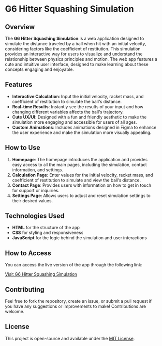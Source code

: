 # G6 Hitter Squashing Simulation

## Overview

The **G6 Hitter Squashing Simulation** is a web application designed to simulate the distance traveled by a ball when hit with an initial velocity, considering factors like the coefficient of restitution. This simulation provides an interactive way for users to visualize and understand the relationship between physics principles and motion. The web app features a cute and intuitive user interface, designed to make learning about these concepts engaging and enjoyable.

## Features

- **Interactive Calculation**: Input the initial velocity, racket mass, and coefficient of restitution to simulate the ball's distance.
- **Real-time Results**: Instantly see the results of your input and how changing different variables affects the ball's trajectory.
- **Cute UX/UI**: Designed with a fun and friendly aesthetic to make the simulation more engaging and accessible for users of all ages.
- **Custom Animations**: Includes animations designed in Figma to enhance the user experience and make the simulation more visually appealing.

## How to Use

1. **Homepage**: The homepage introduces the application and provides easy access to all the main pages, including the simulation, contact information, and settings.
2. **Calculation Page**: Enter values for the initial velocity, racket mass, and coefficient of restitution to simulate and view the ball's distance.
3. **Contact Page**: Provides users with information on how to get in touch for support or inquiries.
4. **Settings Page**: Allows users to adjust and reset simulation settings to their desired values.

## Technologies Used

- **HTML** for the structure of the app
- **CSS** for styling and responsiveness
- **JavaScript** for the logic behind the simulation and user interactions

## How to Access

You can access the live version of the app through the following link:

[Visit G6 Hitter Squashing Simulation](https://kitthinut.github.io/G6_Hitter_Squashing_Simulation/)

## Contributing

Feel free to fork the repository, create an issue, or submit a pull request if you have any suggestions or improvements to make! Contributions are welcome.

## License

This project is open-source and available under the [MIT License](LICENSE).
